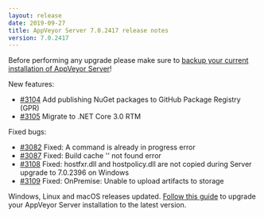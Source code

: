 ```yaml
---
layout: release
date: 2019-09-27
title: AppVeyor Server 7.0.2417 release notes
version: 7.0.2417
---
```


Before performing any upgrade please make sure to [backup your current installation of AppVeyor Server](/docs/server/maintenance/#backuprestore-appveyor-server)!

New features:

* [#3104](https://github.com/appveyor/ci/issues/3104) Add publishing NuGet packages to GitHub Package Registry (GPR)
* [#3105](https://github.com/appveyor/ci/issues/3105) Migrate to .NET Core 3.0 RTM

Fixed bugs:

* [#3082](https://github.com/appveyor/ci/issues/3082) Fixed: A command is already in progress error
* [#3087](https://github.com/appveyor/ci/issues/3087) Fixed: Build cache '' not found error
* [#3108](https://github.com/appveyor/ci/issues/3108) Fixed: hostfxr.dll and hostpolicy.dll are not copied during Server upgrade to 7.0.2396 on Windows
* [#3109](https://github.com/appveyor/ci/issues/3109) Fixed: OnPremise: Unable to upload artifacts to storage

Windows, Linux and macOS releases updated. [Follow this guide](/docs/server/maintenance/#upgrading-appveyor-server) to upgrade your AppVeyor Server installation to the latest version.